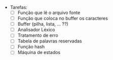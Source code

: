 - Tarefas:
	- [ ] Função que lê o arquivo fonte
	- [ ] Função que coloca no buffer os caracteres
	- [ ] Buffer (pilha, lista, ... ??)
	- [ ] Analisador Léxico
	- [ ] Tratamento de erro
	- [ ] Tabela de palavras reservadas
	- [ ] Função hash
	- [ ] Máquina de estados
